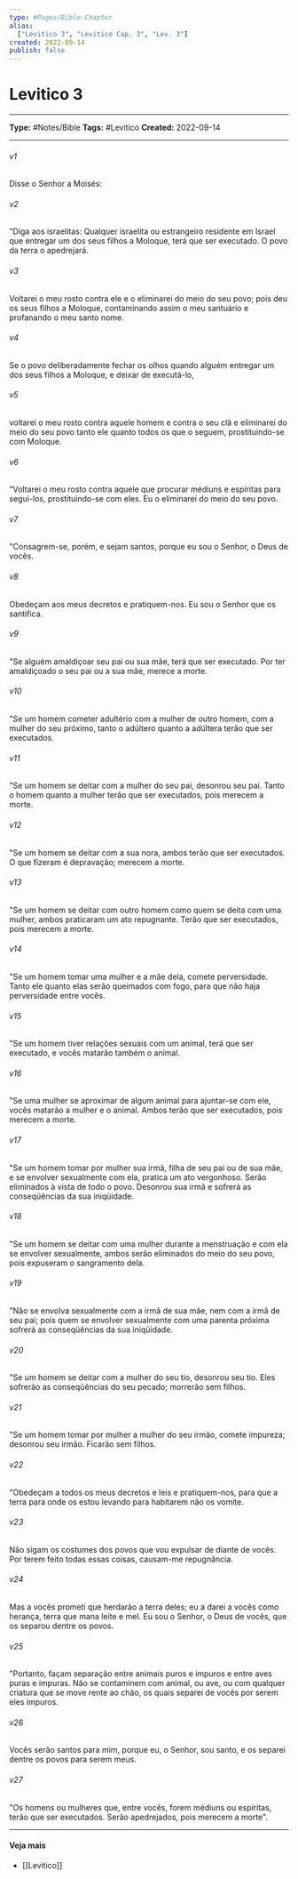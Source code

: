 ```yaml
---
type: #Pages/Bible-Chapter
alias:
  ["Levitico 3", "Levitico Cap. 3", "Lev. 3"]
created: 2022-09-14
publish: false
---
```


# Levitico 3

---

**Type:** #Notes/Bible
**Tags:** #Levitico
**Created:** 2022-09-14

---

###### v1
Disse o Senhor a Moisés:
###### v2
"Diga aos israelitas: Qualquer israelita ou estrangeiro residente em Israel que entregar um dos seus filhos a Moloque, terá que ser executado. O povo da terra o apedrejará.
###### v3
Voltarei o meu rosto contra ele e o eliminarei do meio do seu povo; pois deu os seus filhos a Moloque, contaminando assim o meu santuário e profanando o meu santo nome.
###### v4
Se o povo deliberadamente fechar os olhos quando alguém entregar um dos seus filhos a Moloque, e deixar de executá-lo,
###### v5
voltarei o meu rosto contra aquele homem e contra o seu clã e eliminarei do meio do seu povo tanto ele quanto todos os que o seguem, prostituindo-se com Moloque.
###### v6
"Voltarei o meu rosto contra aquele que procurar médiuns e espíritas para segui-los, prostituindo-se com eles. Eu o eliminarei do meio do seu povo.
###### v7
"Consagrem-se, porém, e sejam santos, porque eu sou o Senhor, o Deus de vocês.
###### v8
Obedeçam aos meus decretos e pratiquem-nos. Eu sou o Senhor que os santifica.
###### v9
"Se alguém amaldiçoar seu pai ou sua mãe, terá que ser executado. Por ter amaldiçoado o seu pai ou a sua mãe, merece a morte.
###### v10
"Se um homem cometer adultério com a mulher de outro homem, com a mulher do seu próximo, tanto o adúltero quanto a adúltera terão que ser executados.
###### v11
"Se um homem se deitar com a mulher do seu pai, desonrou seu pai. Tanto o homem quanto a mulher terão que ser executados, pois merecem a morte.
###### v12
"Se um homem se deitar com a sua nora, ambos terão que ser executados. O que fizeram é depravação; merecem a morte.
###### v13
"Se um homem se deitar com outro homem como quem se deita com uma mulher, ambos praticaram um ato repugnante. Terão que ser executados, pois merecem a morte.
###### v14
"Se um homem tomar uma mulher e a mãe dela, comete perversidade. Tanto ele quanto elas serão queimados com fogo, para que não haja perversidade entre vocês.
###### v15
"Se um homem tiver relações sexuais com um animal, terá que ser executado, e vocês matarão também o animal.
###### v16
"Se uma mulher se aproximar de algum animal para ajuntar-se com ele, vocês matarão a mulher e o animal. Ambos terão que ser executados, pois merecem a morte.
###### v17
"Se um homem tomar por mulher sua irmã, filha de seu pai ou de sua mãe, e se envolver sexualmente com ela, pratica um ato vergonhoso. Serão eliminados à vista de todo o povo. Desonrou sua irmã e sofrerá as conseqüências da sua iniqüidade.
###### v18
"Se um homem se deitar com uma mulher durante a menstruação e com ela se envolver sexualmente, ambos serão eliminados do meio do seu povo, pois expuseram o sangramento dela.
###### v19
"Não se envolva sexualmente com a irmã de sua mãe, nem com a irmã de seu pai; pois quem se envolver sexualmente com uma parenta próxima sofrerá as conseqüências da sua iniqüidade.
###### v20
"Se um homem se deitar com a mulher do seu tio, desonrou seu tio. Eles sofrerão as conseqüências do seu pecado; morrerão sem filhos.
###### v21
"Se um homem tomar por mulher a mulher do seu irmão, comete impureza; desonrou seu irmão. Ficarão sem filhos.
###### v22
"Obedeçam a todos os meus decretos e leis e pratiquem-nos, para que a terra para onde os estou levando para habitarem não os vomite.
###### v23
Não sigam os costumes dos povos que vou expulsar de diante de vocês. Por terem feito todas essas coisas, causam-me repugnância.
###### v24
Mas a vocês prometi que herdarão a terra deles; eu a darei a vocês como herança, terra que mana leite e mel. Eu sou o Senhor, o Deus de vocês, que os separou dentre os povos.
###### v25
"Portanto, façam separação entre animais puros e impuros e entre aves puras e impuras. Não se contaminem com animal, ou ave, ou com qualquer criatura que se move rente ao chão, os quais separei de vocês por serem eles impuros.
###### v26
Vocês serão santos para mim, porque eu, o Senhor, sou santo, e os separei dentre os povos para serem meus.
###### v27
"Os homens ou mulheres que, entre vocês, forem médiuns ou espíritas, terão que ser executados. Serão apedrejados, pois merecem a morte".


---

#### Veja mais

- [[Levitico]]
